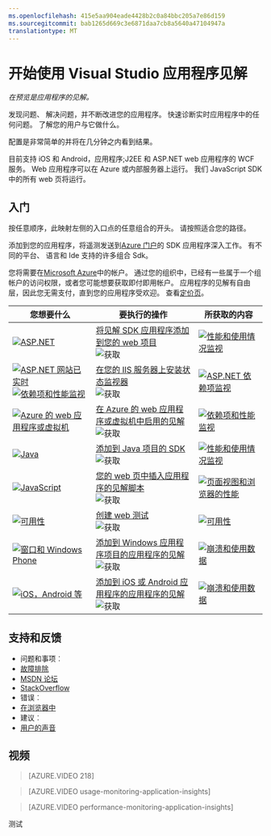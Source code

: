 ```yaml
---
ms.openlocfilehash: 415e5aa904eade4428b2c0a84bbc205a7e86d159
ms.sourcegitcommit: bab1265d669c3e6871daa7cb8a5640a47104947a
translationtype: MT
---
```

<properties 
    pageTitle="开始使用应用程序的见解" 
    description="分析使用情况、 可用性和内部部署或 Microsoft Azure 应用程序理解的 web 应用程序的性能。" 
    services="application-insights" 
    documentationCenter=""
    authors="alancameronwills" 
    manager="douge"/>

<tags 
    ms.service="application-insights" 
    ms.workload="tbd" 
    ms.tgt_pltfrm="ibiza" 
    ms.devlang="na" 
    ms.topic="article" 
    ms.date="08/04/2015" 
    ms.author="awills"/>

# 开始使用 Visual Studio 应用程序见解

*在预览是应用程序的见解。*

发现问题、 解决问题，并不断改进您的应用程序。 快速诊断实时应用程序中的任何问题。 了解您的用户与它做什么。

配置是非常简单的并将在几分钟之内看到结果。

目前支持 iOS 和 Android，应用程序;J2EE 和 ASP.NET web 应用程序的 WCF 服务。 Web 应用程序可以在 Azure 或内部服务器上运行。 我们 JavaScript SDK 中的所有 web 页将运行。

## 入门

按任意顺序，此映射左侧的入口点的任意组合的开头。 请按照适合您的路径。

添加到您的应用程序，将遥测发送到[Azure 门户](http://portal.azure.com)的 SDK 应用程序深入工作。 有不同的平台、 语言和 Ide 支持的许多组合 Sdk。

您将需要在[Microsoft Azure](http://azure.com)中的帐户。 通过您的组织中，已经有一些属于一个组帐户的访问权限，或者您可能想要获取即付即用帐户。 应用程序的见解有自由层，因此您无需支付，直到您的应用程序受欢迎。 查看[定价页](https://azure.microsoft.com/pricing/details/application-insights/)。

您想要什么 | 要执行的操作 | 所获取的内容
---|---|---
 <a href="app-insights-start-monitoring-app-health-usage.md">![ASP.NET](./media/app-insights-get-started/appinsights-gs-i-01-perf.png)</a> | <a href="app-insights-start-monitoring-app-health-usage.md">将见解 SDK 应用程序添加到您的 web 项目</a> <br/> ![获取](./media/app-insights-get-started/appinsights-00arrow.png) | <a href="app-insights-start-monitoring-app-health-usage.md">![性能和使用情况监视](./media/app-insights-get-started/appinsights-gs-r-01-perf.png)</a>
<a href="app-insights-monitor-performance-live-website-now.md">![ASP.NET 网站已实时](./media/app-insights-get-started/appinsights-gs-i-04-red2.png)</a><br/><a href="app-insights-monitor-performance-live-website-now.md">![依赖项和性能监视](./media/app-insights-get-started/appinsights-gs-i-03-red.png)</a>|<a href="app-insights-monitor-performance-live-website-now.md">在您的 IIS 服务器上安装状态监视器</a> <br/> ![获取](./media/app-insights-get-started/appinsights-00arrow.png) | <a href="app-insights-monitor-performance-live-website-now.md">![ASP.NET 依赖项监视](./media/app-insights-get-started/appinsights-gs-r-03-red.png)</a>
<a href="insights-perf-analytics.md">![Azure 的 web 应用程序或虚拟机](./media/app-insights-get-started/appinsights-gs-i-10-azure.png)</a>|<a href="insights-perf-analytics.md">在 Azure 的 web 应用程序或虚拟机中启用的见解</a> <br/> ![获取](./media/app-insights-get-started/appinsights-00arrow.png) | <a href="insights-perf-analytics.md">![依赖项和性能监视](./media/app-insights-get-started/appinsights-gs-r-03-red.png)</a>
<a href="app-insights-java-get-started.md">![Java](./media/app-insights-get-started/appinsights-gs-i-11-java.png)</a>|<a href="app-insights-java-get-started.md">添加到 Java 项目的 SDK</a><br/>![获取](./media/app-insights-get-started/appinsights-00arrow.png) | <a href="app-insights-java-get-started.md">![性能和使用情况监视](./media/app-insights-get-started/appinsights-gs-r-10-java.png)</a>
<a href="app-insights-web-track-usage.md">![JavaScript](./media/app-insights-get-started/appinsights-gs-i-02-usage.png)</a>|<a href="app-insights-web-track-usage.md">您的 web 页中插入应用程序的见解脚本</a><br/>![获取](./media/app-insights-get-started/appinsights-00arrow.png) | <a href="app-insights-web-track-usage.md">![页面视图和浏览器的性能](./media/app-insights-get-started/appinsights-gs-r-02-usage.png)</a>
<a href="app-insights-monitor-web-app-availability.md">![可用性](./media/app-insights-get-started/appinsights-gs-i-05-avail.png)</a>|<a href="app-insights-monitor-web-app-availability.md">创建 web 测试</a><br/>![获取](./media/app-insights-get-started/appinsights-00arrow.png) | <a href="app-insights-monitor-web-app-availability.md">![可用性](./media/app-insights-get-started/appinsights-gs-r-05-avail.png)</a>
<a href="app-insights-windows-get-started.md">![窗口和 Windows Phone](./media/app-insights-get-started/appinsights-gs-i-06-device.png)</a>|<a href="app-insights-windows-get-started.md">添加到 Windows 应用程序项目的应用程序的见解</a><br/>![获取](./media/app-insights-get-started/appinsights-00arrow.png) | <a href="app-insights-windows-get-started.md">![崩溃和使用数据](./media/app-insights-get-started/appinsights-gs-r-06-device.png)</a>
<a href="app-insights-platforms.md">![iOS，Android 等](./media/app-insights-get-started/appinsights-gs-i-07-device.png)</a>|<a href="app-insights-platforms.md">添加到 iOS 或 Android 应用程序的应用程序的见解</a><br/>![获取](./media/app-insights-get-started/appinsights-00arrow.png) | <a href="app-insights-platforms.md">![崩溃和使用数据](./media/app-insights-get-started/appinsights-gs-r-06-device.png)</a>

## 支持和反馈

* 问题和事项︰
 * [故障排除][通过]
 * [MSDN 论坛](https://social.msdn.microsoft.com/Forums/vstudio/en-US/home?forum=ApplicationInsights)
 * [StackOverflow](http://stackoverflow.com/questions/tagged/ms-application-insights)
* 错误︰
 * [在浏览器中](https://connect.microsoft.com/VisualStudio/Feedback/LoadSubmitFeedbackForm?FormID=6076)
* 建议︰
 * [用户的声音](http://visualstudio.uservoice.com/forums/121579-visual-studio/category/77108-application-insights)



## <a name="video"></a>视频


> [AZURE.VIDEO 218]

> [AZURE.VIDEO usage-monitoring-application-insights]

> [AZURE.VIDEO performance-monitoring-application-insights]



<!--Link references-->

[通过]: app-insights-troubleshoot-faq.md

 

测试
